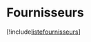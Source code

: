 # Fournisseurs

[!include[listefournisseurs](fournisseurs.listefournisseurs.autogen.md)]















































































































